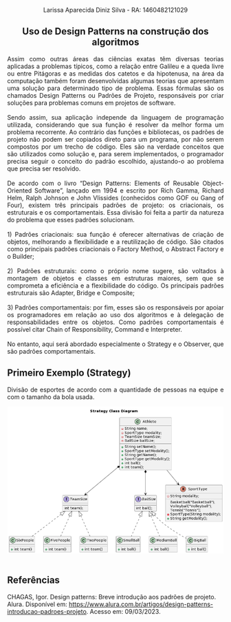 <p align="center">Larissa Aparecida Diniz Silva - RA: 1460482121029</p>

<h2 align="center">Uso de Design Patterns na construção dos algoritmos</h2>

<p align="justify">Assim como outras áreas das ciências exatas têm diversas teorias aplicadas a problemas típicos, como a relação entre Galileu e a queda livre ou entre Pitágoras e as medidas dos catetos e da hipotenusa, na área da computação também foram desenvolvidas algumas teorias que apresentam uma solução para determinado tipo de problema. Essas fórmulas são os chamados Design Patterns ou Padrões de Projeto, responsáveis por criar soluções para problemas comuns em projetos de software.<br>
<br>
Sendo assim, sua aplicação independe da linguagem de programação utilizada, considerando que sua função é resolver da melhor forma um problema recorrente. Ao contrário das funções e bibliotecas, os padrões de projeto não podem ser copiados direto para um programa, por não serem compostos por um trecho de código. Eles são na verdade conceitos que são utilizados como solução e, para serem implementados, o programador precisa seguir o conceito do padrão escolhido, ajustando-o ao problema que precisa ser resolvido.<br>
<br>
De acordo com o livro “Design Patterns: Elements of Reusable Object-Oriented Software”, lançado em 1994 e escrito por Rich Gamma, Richard Helm, Ralph Johnson e John Vlissides (conhecidos como GOF ou Gang of Four), existem três principais padrões de projeto: os criacionais, os estruturais e os comportamentais. Essa divisão foi feita a partir da natureza do problema que esses padrões solucionam.<br>
<br>
1) Padrões criacionais: sua função é oferecer alternativas de criação de objetos, melhorando a flexibilidade e a reutilização de código. São citados como principais padrões criacionais o Factory Method, o Abstract Factory e o Builder;<br>
<br>
2) Padrões estruturais: como o próprio nome sugere, são voltados à montagem de objetos e classes em estruturas maiores, sem que se comprometa a eficiência e a flexibilidade do código. Os principais padrões estruturais são Adapter, Bridge e Composite;<br>
<br>
3) Padrões comportamentais: por fim, esses são os responsáveis por apoiar os programadores em relação ao uso dos algoritmos e à delegação de responsabilidades entre os objetos. Como padrões comportamentais é possível citar Chain of Responsibility, Command e Interpreter.<br>
<br>
No entanto, aqui será abordado especialmente o Strategy e o Observer, que são padrões comportamentais.<br>
</p>

## Primeiro Exemplo (Strategy) 

<p align="justify">Divisão de esportes de acordo com a quantidade de pessoas na equipe e com o tamanho da bola usada.</p>
<div align="center">
<img src="Imagens/Diagrama.png" alt="Diagrama de classes ilustrando as relações entre as classes e as interfaces a partir do método Strategy, espécie de Design Pattern Behavioral.">
</div>
<br>

## Referências

CHAGAS, Igor. Design patterns: Breve introdução aos padrões de projeto. Alura. Disponível em: <https://www.alura.com.br/artigos/design-patterns-introducao-padroes-projeto>. Acesso em: 09/03/2023.
